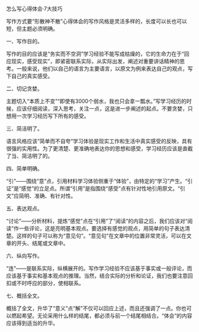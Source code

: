 怎么写心得体会·7大技巧


写作方式要“形散神不散”心得体会的写作风格是灵活多样的，长度可以长也可以短，但主题必须明确。

一、写作目的。

写作的目的应该是“务实而不空洞”学习经验不能写成枯燥的，它的生命力在于“回应现实，感受现实”，即紧密联系实际，从实际出发，阐述对重要讲话精神的思考。一般来说，他们以自己的语言为主要语言，以原文为例来表达自己的观点，写下自己的真实感受。

二、切记贪婪。

主题切入“本质上不变”“即使有3000个弱水，我也只会拿一瓢水。”写学习经历的时候，应该仔细阅读，深入思考，关注一点，这是进一步阐述的起点。不要贪婪，只想用一次学习经历写下所有的感受。

三、简洁明了。

语言风格应该“简单而不自夸”学习体验是现实工作和生活中真实感受的反映，具有很强的实用性。为了更清楚、更准确地表达你的思想和感受，学习经历应该是直截了当、简洁明了的。

四、简单明确。

“引”——围绕“意”点，引用材料学习体验侧重于“体验”，由特定的“学习”产生。“引证”是“感觉”的立足点。所谓“引用”是指围绕“感受”点有针对性地引用原文。“引文”应简明、准确、有针对性。

五、表达观点。

“讨论”——分析材料，提炼“感觉”点在“引用”了“阅读”的内容之后，我们应该对“阅读”作一些评论，这是亮明基本观点。要选择有感觉的观点，用简单的句子表达清楚。这样的句子可以称为“意见句”。“意见句”在文章中的位置非常灵活，可以在文章的开头、结尾或文章中。

六、纵向写作。

“连”——是联系实际，纵横展开的。写作学习经验不应该基于事实或一般评论，而应该基于事实和基本观点的推理。当然，结合实际的分析和论证，我们也要注意回扣或不时呼应的部分，使相联系。

七、概括全文。

概括了全文，升华了“意义”点“解”不仅可以回应上述，而且还强调了一点。你也可以燃起希望。无论采用什么样的结尾，都必须与前一个结尾相结合。“体会”的内容应该得到适当的升华。